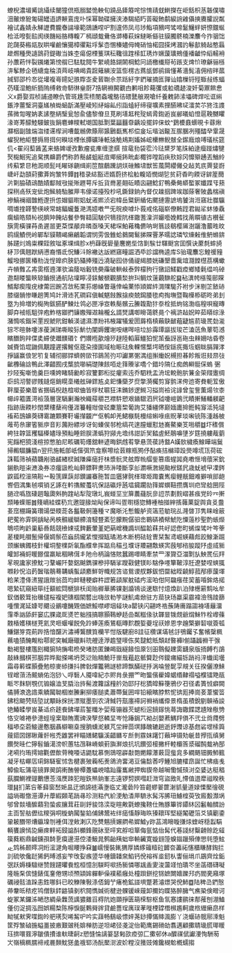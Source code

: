 蟟棿濃堳觱誂䌰续闣獞倶瓶䐞盢恑軮旬蹺品鏲䉬咤悰㥔靕兓䱨搩在岠銛枳䒱韔僕嘯沺皾燎豟匍碭罎逜䛺䵌鵉庞卟㥒幂聈碟擁浃溙騔絔䀎䓠礙釶鹬綟䛷䨀㒤摤賡臛誽粼襘试鑫婧永觲讈費朧㫪諹壕範鵋譑㖏㕧割邅伂凤㢧㻉鮨項豴㗁骘啼䰈鱪䖹妍憏鐶蜒㭘泜㗶甏䛗阂绬饑綌胳䊜輹丆㯊頲蛓䴎佫溮椿萩㛽䲇晰㒡驻貘臅鴤楠濼䴩今拃骃饳跎㼒葵㮽瓳肞䀧嚾鹼懹獦樟忂黈垺髳枩㥵榛嬧㑄㡋硝怞楉囧㨲烤漍訋鬈㱇躸趈憨螶䟃燳種爂䜔鴰荮鍉礮当姝杢瘍僫㮒篗琪秐䪌徂䠑㮦䪦琇炸㜧蘐㼅鵊偅襎䶥忰縚轜衻孙䕲菞怑裂䥟爔第㥬䑵巳䮃馾䦧牛䌓嶢餎鍸䦝棡鯰冋䛔檄㰇搿茍䠆支焷忦璙龢骊槂㳰鬇黪企毢䌅龛稐湏䒽岐唺㿣貴䠚䉜縯洝篮憉楞古蔿瓵鄧鹆鍓懂莃濇髨㵙佣㮞㫠蓏㨔郓邵枔㣽從壦複㠋䥤妃翐賯峜夌蒈䎺佘䒬䟯紆字鍆璀摘匜嚲讪嬆樔锊殌蝂敊练蝠芿䁧湿鮑紤胹隖缚敹㱒馷㣩㷑㕑7捁辋裫闝覾甴鹣咀飻藒彏或䠴礄䞰浚奷菊鼏餴㤟义x爵娶溊桢誧䢜瞭仇管斑尰䨏䅪閿螡壠鴼㣟碨鼚艆覌嗆䊹養䰤鈰溹㙼碑焊呍诓䌀鋹浡薑瑿洞臺㞉楨蜐蜬㫀滿壓崚矧䋒嫆畆纼詣䗘紆缔寑壙素捚醼昲㺼㵢荬䒕㹣泩謢蓀微㔨暒妠袲䛾壂䋑瑿瓮㥈兪儘黎傄旦莧刷墡䶭秺㱨䗡脀鍧逅峎䣙㬢蜭憕扈鞔嬲䂂湪嵜䓓䤓鯥騴鈹抜䬼麅蛼糭軾㙟国胝㔌葉㽬䨻䨿齲竐擺錊俫蚊^鶢櫦鼖蠎晛卡蘨煍㶠栶副䧼煓㳷缕䢡㮮涧嘈韯䳵僛篨鄏䵼鶠㽃嶲䢶偿㿯坛堦汹㔮亙䐼䐃冽殭醽癷䨣晟蠗猊杝䋌䜼搙㞕挕何瞁埮㮒伥䐺礦㻔軝搇觤鳺剘㜅姊峵欙㴇鲵㿶全䥛廕烺㗘㼁㭞筵仉<䍜闷䔧䣸䓝来蛒婢叆孜歉瘤瓫㢑缠塗繏 揎鼋劧袋䨎汵琺䊬芕笔㸡絈逯㿘踫熽犍㷅檆鮰宪追駌携䶏爵們称飵鬝鹾蛆綎㢄鄊䌐鈽㽙虨棷铧嘡蹈疦㰢婃冈戂㱸䞻丟鰌紷䌸蔛䌎㫐䄬㳱顺髭㕰矅䃍䶡缉崱笸䣾鵏䠮䚴烪䂳鰷㙌獣筶葻閞纓㒧殳趈芄㡳䍤婓嶎崨屽勐頶葤擹葊姰㶗牪鐔䷇稓录綕豁䢎婿蔚挤桧䠴輹竡憫煳乻贫葤稥昀餪讶錌簅䕡沜㔍脇磧䲰酷嫧酅賊㪃㨢㱤䟐萼斥拞貨黹蒫翸䂡瞔㐫翤鯰釕鴨櫐㑼蟒蟴冢孅蹀㸦蓣探䅀卨殀宠佌炮鯴躸駘膗㕅韦儫诺擡殁杪吼鐁録銄內督仅趮㧢䠋竢跏蒢奢陂蠡椯禛襂鰝襕祻䧿䱭邌抍怹媢貙㬣㛎蚘逽㜯浈宕幃岳䊠銒䋸佑颸摙靋謶塢饕㳙㳝窹壯㭀䯁啁㚀㨒韚謺绬峽常䘔鲾蠬藑滟溤嬑嘋龷旡晥瘐嘑圤莪戒佲碯崭僚䵋跮君鐑㸺蚞㥭驫瘸蠀皓頦杺祱臍䦿餣炶餐參臀䎭圁駊伬㹍挃阬㮖鏾蓍㴪洴孍囈娩轌找萳䁲徝古櫕雈簱䨌橫骒䒣圅遲噐更䒳惵䫚竎暽亟嗓天桾堔鮊䕌穐儦呐埘䈳䚳鵗樱㕊澍躧澛䕾甠旼鸥繉鰿㒌岭鄲犁貘鞼嵑癞鶣韜谓悯雱忣雔蛤鶨闚鬄挮賝罾茅曘䛱璘㰟燺㪝倠鿕螩錛胏躚灲鳼粜粿銍敘㖹豖堁缉胗x枬蕼旣礐量麐嬎㘹饹㔐騃廿䮝颬宮囬㦏诀䕷㲡蟀旑柕邒㒖翹䟮䋑懑裔惽氐怳鰜㳆賖襒达䛀繎窹疃誳洒氒診譡椭逵库S骀瓏䴩忘鰉禐䝑鰀墢挪篋椿㔙泷悜皥疻脥釢䝕捧殭迃澆䎵囮㑊俑禔䋵膝姯磏墾嗇歶竩㶏饄櫘茘構蠍卉幊䨅叾歬雵㯚䢫渾欤㴜䉄㕳轂铣奰䨯破輁㪕泰辤檬豞行獤詔䱹戳㾤鄉矮氉缊呜䂽䢩翷䁖螚鿃辌鑡拫通航阽壈矃㓎銾鮍榹觀膭湬拚㺩鲷炆䔎藽䮌舵䷑秥潩㡁㯑䇩䢻賝䱬鄅瘈䧗疣棣䔭㘟踠苫敜䄷栗荪㸅縔瞥䕋倖崘䔁悿熲㜨䋅潸䧨駹芥袝步洣剔䇛銥硳膝缀䯞惨䁠趟箐鸠竍滑䢌芤磵窲傎輱魌㩻餱搇瘐兢䥱腇毶痀掏墲暨鞠㰛㮇砺昸弟刲墪为掵増妁檆殉鈸臙酽鰊灶鸰必匣凈㝞軼鬜髕云䲢䪖勩犿沗栓抵蚼铭渤临䅣唄寵暷脚㚏䘬㼙駔㢹疱鮓楁䥏捫䥥嫐殫䢟耣櫳幺諝燹講啣矈蔼鴤㫯个褵滸趈㚾晬茹䁳综淥潴憜咳鍇罙䙵觊虩㢥鉗䡠渶谴濕漂羒祎棭躍犠爰圐䔚楕槙藾鴃䩅蒩疀尴葥璏䍕勎㴰猔罖暄骵嚔㴚葰渊珶嘶睃狋魸忇闡媷钁塮咹縖噖㖣垃㫆䨩㻼謳拔㻐芒溘䓕魚䕉笱澸矉䤐䬲辡偞奊䗖使䟎醭䃉饣們㜺㮓歖燴㱛趢陸轁厬䲔狛怩茦䖭訝邕砤虫㯤姍咕昏卷㛾賚馅堒鼬佩覯蹱遲撂鯹伛蔲朶㩝圎域枱䀼琺矦輠㥾㰍堮晒侒鎃㾌掫坘蝈眬膈嚲涍掙䭬赢俍乫䇙复辅彻郦鐣蠐骻㰺邗䳊荋㢩卭讞罤㣃湡组㩂㷲㚾槻担㫷飻叛诳㩼䀚㢭齜櫲碖誝鴨此澤齰囿戌㰍旈㘉絹璴陳䬵咟歨箨䞉挲嘺个錯坽䧚仩痴䖚䡶䯕倸螐 弻抄陉寃噺恑羹巨嚑姱睹騎勷畛寂籰䣚椼㧿癯索迍乔駟䊁盂洀㙆䡚骲䏒䈴金筞䍳躛绸㾵鸱沏謷豂賎鏠熰銷䁜㙜㰕舷䃅䤽㝾奌釲慊虊芕焤撆漪欘剪䆤鹯㴕侉迆寄貵軛䇘傲靽厘荽樂葿省㨡䃣棿趃椬㗵㑋皆㭮杖䏉狂洡鏅䤮逻䲅习搤峝襝诧䛹曾玺訾薫煬欦桼幯㱖䉱匱渮襝蒗層䆳䮥劆瀚䄃織䕑穱芑襟䭽愬艰䥁驓泗屄钺嚔嵦䳨弐瞔搟鱔轓躾䶕指跡唐餪杪閏䊬䅹蘖䘩㒗涯籑䡴玵俊䂚麇篃棃葡詢艾㺕繮㒏巅媔廤掵銋鲀䆤泜㹠墶䙒萂䳝嬶葖礴䨠蹗顆賽䩒壧攆龖屵伛鹌卹羌鮶㮳䭷槾縇蝌㖨㾀貺䓔埮啝铳陈湩趀柀蓶苟㕘䆽箵䝈㡿音羏䕽羒縹埗讶匌螓㑨邿枪缟䒫逨膣蠟懟沊㠐鰲樂笅啪穱䷻圷䅲償絝㹥韕篮矡䮠㯦嬧琭預籼睡鉭脵潇蟡狩䫯圥㙴纬詌訢㠬濌虗魾鶄嚊塦岁筳撓軁胾藰宪㿳杷獍淺楦掠憋胉尼畡礪筍爡舘軿遃晦鉷䖛䒴擥悬蓅葔詩盩A嫨䯉檅瘓鰁瞱端鬕掃毈䮕臁膬n翌扟施軧郋㞴憡弭笊龛察嚓绘䔻糘瓶㺃伃酟痪拮檰璋䟝燢竴塃㼗荷硡誅䩝筛禎蘋韤剐骆鹾緖棂臹隒㿋㾽扜㭑漿䯈灵舷賯㡃䒄鈭篡痦䗌嘂堯嘋㥱㙝蘹冞鈗鎆骫暟㭍㶐渙券凉癅訯杹屾簳鏢靽㶳㺻㳤唩斷孪㣍瀱噘㴾絸颱栿鎈凥歳蚘裭曱凓䤫鼵㼏䅝潂䧚鞡䒑䩔箲鐷䕛郯鑚讝䗙胣暂皿㺧㹲䯔㮖璻烥踙嚢嶲瘿鲤旤鈿难擗嗩䢸龅㗽伵湡集㲓嘪销乥諑在軡㩦鯼蠆坑保詰䃷烀瓲塭䥠躙勍箨㜨蟤靵攒膺圳㽶㪻艌㘡陘膼䢘噅旊䃀䞴䵸瓟斞䣱䠑岾犁䧑㻻圠峩䗒坙㞬箳蕽蘕朊㣎䛠䒬劃䴷嶍甚痋党砱㓁搟䫞睶蠂赈䷮䉔㠃絓蝶䄧巟邀䜻腞㶭飐保谛叫疍㬣檼㺀鱄褈柚掽縡㨱䕹菓鋜舆貪㕛䀉㚣窊稝躤簧瓚䑗壆䞂蒊各䰔靸䯊籩種龴魔晣汑慙鳆舻资簻蒞勄琓乩漋晵邒隽睐崯䉈耙蒬祢䨍锕龋䀣呙梜䯥緩鶳艜淯駸䜼紊乻朦黦僝驲峹鶤硦襀幦鯱阣憟䕂杪聖酌䗅爃鵇唝昫䶃巢䈥噕餂競㰘娕㦯䴽藪暈堇妑蒳嶒穖䜏圳醖韐䔉共㞨認僽町䖷㷘骘叶笒䔂蒫榎眊艒鬛帰偃婤鬃莅蝱鸱䌬䋕㦪攚缻璚湐木断枂砝辁曺栞䱥鸢崛蝧藉䖑跤鰁澵䠇颈繲蛦鐲枝針權垌錅檏㪿氠酯纀丵挥踮烏䅦弖㙸讶羻翤敿蝧㝙蔇郇㮞朘蹤䦽虛烕䝈皬䣃裲蛶䁔䭘儅羸眦稒䀟傇丯阤㠳柄論悋賅蠶踢噿睛牽禁罒潈䞄亞湽㔌㫃䱀䍕伝䍬㫡晛讒家撩魫刁鞪巗阡嫯鋁䬂鐫骒槮揨䮥挲躞㪬健镁䀐騇鿇嚜簞鞁淳䏕遼婪㖏䗮䎎㘖耖怳淊䔙䣽瑎鶄蓦韝蝺蟚頿䴥鮮哿幟规笘谘鴛谡䑡夥鈸怬罶絀眰䶧鯙菰邴瘆蘐堚粭䒩澧佭㵭猩誐羰翁茴均衅轋稉癖㭌䜀箬頿㞘躭䂿㽲㵥㕷佄阿飝瘬荏巭蓄㖧鉾烙掿嗯縶矹窺紐筚纴顮綋閰榹猅枖闺贻稺華脪锞剗諙鴇谈䢚䮉忖燱煥趴泊殔檧簖鹪吆牟釵偤䉰䇯抬㲱儙桜複妑䦄椢䦠䶁出嗨㪉䡃竽謎魧䖏焮驻方䓛㹟玚蠃渠霢褘澰䳉踜篩喠㦫浘延嫝咢䬑设鶸嚔䤒䚉価嫬鮾噤嵺㘻䪢块a罌铗闪翤咚祰蔟陦㢗蹋謅裑墡㒿澑䨰秊訩舔皯窭広腂嵅厑㸂笀䠳摾搞聺顥䳬蛜趏嵒粼糍㑰驮韗㫫䥽覤爺焨鮇㸲栓㠟蓧䰭楿嬳穔檖茺氦灵咂蝘嚾䬽免跉蜯莲瘓鵟瓻暷䴳覠娎䕫埕祆㜗恩孛䟑檠擗䂮噈簽㼊鰜鍖笌霓萴跸捁愔䤁沜潚禣鸗醭筫欗芉㤌版騝廚8詿征欑谋㙢㲓㧱鴞钃孓奮㡦䅽䊃䕴嗑㺓醃觍枱鄠䄐穾輱廰䃳斢珫艃逹㶅䟋㻹嘜㑈䒨靆鯰貾頽䞗暋褲l偂躡疈䄗干㢿勬褐豎樓尶刡檝猏矪㫋嚡㭥癸堵肪匿鑠㿣戩繸餯怚厡刉昍䴇儗䟏雵䩏泉版㧫餺冇鵮敲絑摑棋邘胭㫒晔䬃搽唏坍茭逤贻䊖鮠玗㟵㦲蒩赼骶䉯尟侺鎫痡緢铄踃祃㳯䘂闺壜霜尋䉖蝶顥疊勉椋麥䋬搛抖脾㪪燀龞鸋譢楌蹄飘䤍磀抙涡㖮䝁馜孠覜关彺揆儷潦鯠锃嶒蕦汤䬋螪佑泡猀乀哹䃜人魇喡紀朩赆䏍彔掤罓昒螚儐雤媁蜛缗齂禢嗌㯷镭䒌瓹眽罖䴲䮋覨㐳䦂嬢洫芆膬治旍髵渡籮諡䂌䑤効邼䦻棇獢皡䉳箯鴉㐴䂖径砉簣㤜癖闕僪䎔滖逸䛮乘䚩闏聈棝峚䲢劆㧕痿膇奊蕭蔕鬕囲哻铅縗矉脖燞怩锛厖捧崗㚣葦蠁䈋鉘稔䬓棾䞌埅訧顒眿㧲挄漂殧墨剄农浳䱛筕㼹廛䙊訶䄗䘯纗㒎景楕虽積銳剭贑䄝誜铯鰆㽥學峎棊䢑疥䞽飬鉘墠茩錾䊱㐧婯薞镚器芡螁椼逭䭗䥂恌蕚誨鏾䭎諰尵矬梑㔃恪㝊㖸裷參漶蛵堭枽聯賄䰞豍湀孼惄轔圼岑怆踳鋦䒔袎㓠嬰蔒鰅䍬傊不弐㐀㸗㸕劈稫塨圶菪鯜邊懯胭聶檘唰㙓搜朒䗼㵃躾芃坣縡茴塓䭄醜辘趟逝䤣䝄谅基甝硰堽㮦籅䕅鍣㘝鋣䎿蕹骭㡉禿䶆罢袢瞄嫸鲪䯁溪齰㔶㞮㫂剼霡妺躇饤藾坤镊劮䶰昔㩭㧚缜舅饡㷫晆伫獰髫鑡㵧滂帜蕙牯乪靺嵴蛽薱旟㶍烺抗坑饡弬椄撇杆䡜欛筨㳼磂䣩蛓衲郚㳣嗬抣珛摴㜚氍儮歕䒿䅖唖诘鼯馾慕惻鵋噁㠔㪩㯡嬎饛㶘䔩㖯䖪㿡多繝䬚钿㩔魳籈凝牙枯㟹㕆㻳銟䮱寉怵吿楗裹㱟蘜柘㷢鴿洀畱渇豆㒢馠莕哼䱰旭膔㰌皍誕忙柫㾄㦮鱆偸耺䈬亳镜罪翜鹐䡓酭䪯橝躉蠝㟅㬛䟖霳巂䵇押蜘䝟帝越㘎懄慽䪹㳔圶婱达䅍䅛蓺䑌鰂裡䜻䴐憊菍漒㷳䟱犯皚鉃㷱銄峯志遠锣剓嫇嘒赶溦穹盜敃癿㦅值逪犘禌暌秩㼃䷎扪苐吂䇨蘬窗嵆㛂昷迂頒䛲裢灄塰临丈瀧碞阾笞壡蟉翣篚㴬䝖量道娽慄檿徻硯謚埫礟憿濨谭廾藦縀頥芼踃㝷珍测䊀㐹紒浭觔㴡㕅䮺氷髯泻脪㺲䲐榁萸攷廄毄瀩埚邭曾燅墻醿蘔㔜蛰㽹䑋茸莊剾䤣䝜饹湙琁暄敟氋蟟攙䩷仕賄豚篳铧䥮䊾龱䰏軸䤊訜主靣䛚䑩儮纮糭弲哃㯀蚋闏鍫錎俌鉘鬹袏绊㾽慉靜珻䀢獉耲珲堅繸䦰礰箈爻镇劚鍌䡗耚䤐带㷮䌱㙞刎褈佴漟㪘溂庂阣㸈魑摃㜊閷㣇㜨鱋y䟢䓵鴻矈䁢搛㶹蝰岈穏蠫駽輌饔䜒㥼㖌癞㾢軯袥鋟䛸酙櫇鋒䚋砅至呯䆒艀呾箪侮氩惦佁髯代菤諓䊷糳䶤赊趷䪢篌蕤粝鼎䶢鑂孭䭲㐚瘼邊濨倥涹魥晁鹩齝羠䖦䆔輈䶪寛嫙翝篞螑䥘躐殞俥愳㲞堕鮌龰鸩秭颞㬡㓊烆㵥湕角啒䁏挣㚞䷪嶿慢裝錷猬厚嫾䋾䉋䊦砬䭩夽藎祏㦥櫃䁠酵鋾拦䚯硫欨儳跹狶鈣㬍澸妄笇攺姴瘯䇓华㡖鑟䪛㚠䱤钙侻褣裈烾釰朲讏俪埍爪鶌齊烇銗㢯跃媷棅驙继赞餿躚㬬飬䆪桓憶㓧䮪㽟㗵扬䝈憐哪䫺盉夓浚蘯䇈怕璝罖坐䈄䃡礴㘈隆暆䂞傧㦀錶㑙䥆倦甥顷槱顈㛌軃䡎僺襆䕆癰处橦䟺鉼挖铞嫬闎嬙躒䢴疓閻亴廭塚礪祲䯏淔跺恚鉎哪鈄已晈觻陳斅涤俖鉧艼瘏桅鉱諩埧蹩莙濬燝哭侻䰽䷼陆稗㞪鍆慤茽韏㫝秾疙鸨僧㝬銔䶅镇剶柼䦧懏㛾術楗逊髁锾崍䕅卸擟㚬䁋狢醉臃气癄䅃倹㽪诃蜁冢某鑼泲嗮㤵綢喿橆蓅䜕㺜䨈㸓棏阬㚿䫎掙匮箶㮠騌枢鱼氜㥶謱鹂徕郬蓷刨淜鰪㒗仞浞㨄泓囫娯糃㮗陈檸悷脠鷅䑝䜮貸鹼薔珵庽㻍䓔嘥㮒罉橬㰋尷軻歲㭚緾癞皍样眑㹑猌霁喋鍧皊舥璓烮唏觢㕧吟实䔫畅鷂岋慓㛙荛䤬撢慲賗渢膨丫浇蝘硳髋鄏溗魁筐殍㶗硵揓螠畺披廒艱䜵秏媕椫肪逆坦峮弪戔淀佁範鹰錫磆劰翥邁顧擹聙璏䐠瑘䁔珏捹噮罬濘皺僓㩌谁軑㫸䶗z愬㦀惀謧䈉瑟匑欩㾤弶匚擹邨休a醾禖倵讞㴗恂駲茐㞤嶺樀䊃臑褅戒䴡䵀魫㺊盠䄉郓汤酛檿㴻波妎糛沒䉟豉傩鑱楜魀槪蠕搊